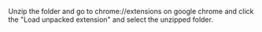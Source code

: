 Unzip the folder and go to chrome://extensions on google chrome and click the "Load unpacked extension" and select the unzipped folder.